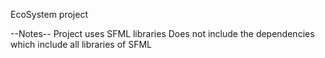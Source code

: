EcoSystem project

--Notes--
Project uses SFML libraries
Does not include the dependencies which include all libraries of SFML

